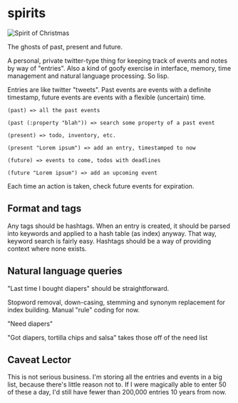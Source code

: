 # spirits

![Spirit of Christmas](http://vignette1.wikia.nocookie.net/christmasspecials/images/4/4e/Scrooge_sim.jpg)

The ghosts of past, present and future.

A personal, private twitter-type thing for keeping track of events and notes by
way of "entries". Also a kind of goofy exercise in interface, memory,
time management and natural language processing. So lisp.

Entries are like twitter "tweets". Past events are events with a definite
timestamp, future events are events with a flexible (uncertain) time.

```
(past) => all the past events

(past (:property "blah")) => search some property of a past event

(present) => todo, inventory, etc.

(present "Lorem ipsum") => add an entry, timestamped to now

(future) => events to come, todos with deadlines

(future "Lorem ipsum") => add an upcoming event
```

Each time an action is taken, check future events for expiration.

## Format and tags

Any tags should be hashtags. When an entry is created, it should be parsed into
keywords and applied to a hash table (as index) anyway. That way, keyword search
is fairly easy. Hashtags should be a way of providing context where none exists.

## Natural language queries

"Last time I bought diapers" should be straightforward.

Stopword removal, down-casing, stemming and synonym replacement for index
building. Manual "rule" coding for now.

"Need diapers"

"Got diapers, tortilla chips and salsa" takes those off of the need list

## Caveat Lector

This is not serious business. I'm storing all the entries and events in a big
list, because there's little reason not to. If I were magically able to enter 50
of these a day, I'd still have fewer than 200,000 entries 10 years from
now.
